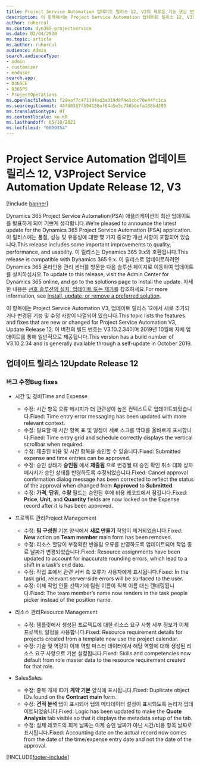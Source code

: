 ```yaml
---
title: Project Service Automation 업데이트 릴리스 12, V3의 새로운 기능 또는 변경된 기능
description: 이 항목에서는 Project Service Automation 업데이트 릴리스 12, V3의 새로운 기능에 대한 정보를 제공합니다.
author: ruhercul
ms.custom: dyn365-projectservice
ms.date: 02/04/2020
ms.topic: article
ms.author: ruhercul
audience: Admin
search.audienceType:
- admin
- customizer
- enduser
search.app:
- D365CE
- D365PS
- ProjectOperations
ms.openlocfilehash: f29eaf7c471104ad3e319d8f4e1cbc70e44fc1ca
ms.sourcegitcommit: 40f68387f594180af64a5e5c748b6efa188bd300
ms.translationtype: HT
ms.contentlocale: ko-KR
ms.lasthandoff: 05/10/2021
ms.locfileid: "6000354"
---
```

# <a name="project-service-automation-update-release-12-v3"></a><span data-ttu-id="3d9bf-103">Project Service Automation 업데이트 릴리스 12, V3</span><span class="sxs-lookup"><span data-stu-id="3d9bf-103">Project Service Automation Update Release 12, V3</span></span>

[!include [banner](../includes/psa-now-project-operations.md)]

<span data-ttu-id="3d9bf-104">Dynamics 365 Project Service Automation(PSA) 애플리케이션의 최신 업데이트를 발표하게 되어 기쁘게 생각합니다.</span><span class="sxs-lookup"><span data-stu-id="3d9bf-104">We’re pleased to announce the latest update for the Dynamics 365 Project Service Automation (PSA) application.</span></span> <span data-ttu-id="3d9bf-105">이 릴리스에는 품질, 성능 및 유용성에 대한 몇 가지 중요한 개선 사항이 포함되어 있습니다.</span><span class="sxs-lookup"><span data-stu-id="3d9bf-105">This release includes some important improvements to quality, performance, and usability.</span></span> <span data-ttu-id="3d9bf-106">이 릴리스는 Dynamics 365 9.x와 호환됩니다.</span><span class="sxs-lookup"><span data-stu-id="3d9bf-106">This release is compatible with Dynamics 365 9.x.</span></span> <span data-ttu-id="3d9bf-107">이 릴리스로 업데이트하려면 Dynamics 365 온라인용 관리 센터를 방문한 다음 솔루션 페이지로 이동하여 업데이트를 설치하십시오.</span><span class="sxs-lookup"><span data-stu-id="3d9bf-107">To update to this release, visit the Admin Center for Dynamics 365 online, and go to the solutions page to install the update.</span></span> <span data-ttu-id="3d9bf-108">자세한 내용은 [선호 솔루션의 설치, 업데이트 또는 제거](/power-platform/admin/install-remove-preferred-solution)를 참조하세요.</span><span class="sxs-lookup"><span data-stu-id="3d9bf-108">For more information, see [Install, update, or remove a preferred solution](/power-platform/admin/install-remove-preferred-solution).</span></span>

<span data-ttu-id="3d9bf-109">이 항목에는 Project Service Automation V3, 업데이트 릴리스 12에서 새로 추가되거나 변경된 기능 및 수정 사항이 나열되어 있습니다.</span><span class="sxs-lookup"><span data-stu-id="3d9bf-109">This topic lists the features and fixes that are new or changed for Project Service Automation V3, Update Release 12.</span></span> <span data-ttu-id="3d9bf-110">이 버전의 빌드 번호는 V3.10.2.34이며 2019년 10월에 자체 업데이트를 통해 일반적으로 제공됩니다.</span><span class="sxs-lookup"><span data-stu-id="3d9bf-110">This version has a build number of V3.10.2.34 and is generally available through a self-update in October 2019.</span></span>

## <a name="update-release-12"></a><span data-ttu-id="3d9bf-111">업데이트 릴리스 12</span><span class="sxs-lookup"><span data-stu-id="3d9bf-111">Update Release 12</span></span>

### <a name="bug-fixes"></a><span data-ttu-id="3d9bf-112">버그 수정</span><span class="sxs-lookup"><span data-stu-id="3d9bf-112">Bug fixes</span></span>

- <span data-ttu-id="3d9bf-113">시간 및 경비</span><span class="sxs-lookup"><span data-stu-id="3d9bf-113">Time and Expense</span></span>

    - <span data-ttu-id="3d9bf-114">수정: 시간 항목 오류 메시지가 더 관련성이 높은 컨텍스트로 업데이트되었습니다.</span><span class="sxs-lookup"><span data-stu-id="3d9bf-114">Fixed: Time entry error messaging has been updated with more relevant context.</span></span>
    - <span data-ttu-id="3d9bf-115">수정: 필요할 때 시간 항목 표 및 일정이 세로 스크롤 막대를 올바르게 표시합니다.</span><span class="sxs-lookup"><span data-stu-id="3d9bf-115">Fixed: Time entry grid and schedule correctly displays the vertical scrollbar when required.</span></span>
    - <span data-ttu-id="3d9bf-116">수정: 제출된 비용 및 시간 항목을 승인할 수 있습니다.</span><span class="sxs-lookup"><span data-stu-id="3d9bf-116">Fixed: Submitted expense and time entries can be approved.</span></span>
    - <span data-ttu-id="3d9bf-117">수정: 승인 상태가 **승인됨** 에서 **제출됨** 으로 변경될 때 승인 확인 취소 대화 상자 메시지가 승인 상태를 반영하도록 수정되었습니다.</span><span class="sxs-lookup"><span data-stu-id="3d9bf-117">Fixed: Cancel approval confirmation dialog message has been corrected to reflect the status of the approval when changed from **Approved** to **Submitted**.</span></span>
    - <span data-ttu-id="3d9bf-118">수정: **가격**, **단위**, **수량** 필드는 승인된 후에 비용 레코드에서 잠깁니다.</span><span class="sxs-lookup"><span data-stu-id="3d9bf-118">Fixed: **Price**, **Unit**, and **Quantity** fields are now locked on the Expense record after it is has been approved.</span></span>

- <span data-ttu-id="3d9bf-119">프로젝트 관리</span><span class="sxs-lookup"><span data-stu-id="3d9bf-119">Project Management</span></span>

    - <span data-ttu-id="3d9bf-120">수정: **팀 구성원** 기본 양식에서 **새로 만들기** 작업이 제거되었습니다.</span><span class="sxs-lookup"><span data-stu-id="3d9bf-120">Fixed: **New** action on **Team member** main form has been removed.</span></span>
    - <span data-ttu-id="3d9bf-121">수정: 리소스 할당이 부정확한 반올림 오류를 반영하도록 업데이트되어 작업 종료 날짜가 변경되었습니다.</span><span class="sxs-lookup"><span data-stu-id="3d9bf-121">Fixed: Resource assignments have been updated to account for inaccurate rounding errors, which lead to a shift in a task’s end date.</span></span>
    - <span data-ttu-id="3d9bf-122">수정: 작업 표에서 관련 서버 측 오류가 사용자에게 표시됩니다.</span><span class="sxs-lookup"><span data-stu-id="3d9bf-122">Fixed: In the task grid, relevant server-side errors will be surfaced to the user.</span></span>
    - <span data-ttu-id="3d9bf-123">수정: 이제 작업 인물 선택기에 팀원 이름이 직책 이름 대신 렌더링됩니다.</span><span class="sxs-lookup"><span data-stu-id="3d9bf-123">Fixed: The team member’s name now renders in the task people picker instead of the position name.</span></span>

- <span data-ttu-id="3d9bf-124">리소스 관리</span><span class="sxs-lookup"><span data-stu-id="3d9bf-124">Resource Management</span></span>

    - <span data-ttu-id="3d9bf-125">수정: 템플릿에서 생성된 프로젝트에 대한 리소스 요구 사항 세부 정보가 이제 프로젝트 일정을 사용합니다.</span><span class="sxs-lookup"><span data-stu-id="3d9bf-125">Fixed: Resource requirement details for projects created from a template now use the project calendar.</span></span>
    - <span data-ttu-id="3d9bf-126">수정: 기술 및 역량이 이제 역할 마스터 데이터에서 해당 역할에 대해 생성된 리소스 요구 사항으로 기본 설정됩니다.</span><span class="sxs-lookup"><span data-stu-id="3d9bf-126">Fixed: Skills and competencies now default from role master data to the resource requirement created for that role.</span></span>

- <span data-ttu-id="3d9bf-127">Sales</span><span class="sxs-lookup"><span data-stu-id="3d9bf-127">Sales</span></span>

    - <span data-ttu-id="3d9bf-128">수정: 중복 개체 ID가 **계약 기본** 양식에 표시됩니다.</span><span class="sxs-lookup"><span data-stu-id="3d9bf-128">Fixed: Duplicate object IDs found on the **Contract main** form.</span></span>
    - <span data-ttu-id="3d9bf-129">수정: **견적 분석** 탭이 표시되어 탭의 메타데이터 설정이 표시되도록 논리가 업데이트되었습니다.</span><span class="sxs-lookup"><span data-stu-id="3d9bf-129">Fixed: Logic has been updated to make the **Quote Analysis** tab visible so that it displays the metadata setup of the tab.</span></span>
    - <span data-ttu-id="3d9bf-130">수정: 실제 레코드의 회계 날짜는 이제 승인 날짜가 아닌 시간/비용 항목 날짜로 표시됩니다.</span><span class="sxs-lookup"><span data-stu-id="3d9bf-130">Fixed: Accounting date on the actual record now comes from the date of the time/expense entry date and not the date of the approval.</span></span>


[!INCLUDE[footer-include](../includes/footer-banner.md)]